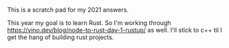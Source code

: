 This is a scratch pad for my 2021 answers.

This year my goal is to learn Rust.  So I'm working through https://vino.dev/blog/node-to-rust-day-1-rustup/ as well.
I'll stick to c++ til I get the hang of building rust projects.
